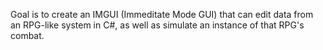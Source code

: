Goal is to create an IMGUI (Immeditate Mode GUI) that can edit data from an RPG-like system in C#, as well as simulate an instance of that RPG's combat.
